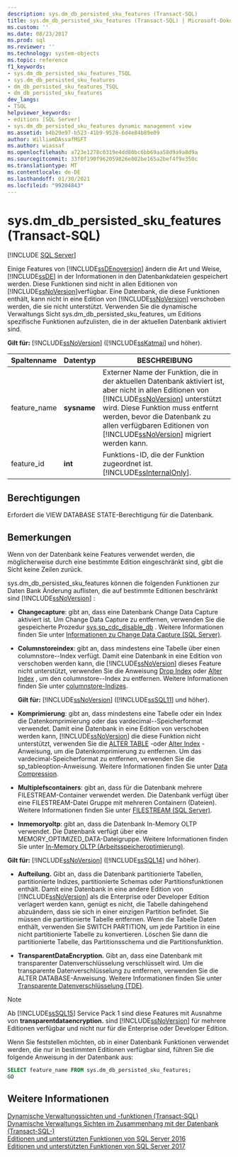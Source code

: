 ```yaml
---
description: sys.dm_db_persisted_sku_features (Transact-SQL)
title: sys.dm_db_persisted_sku_features (Transact-SQL) | Microsoft-Dokumentation
ms.custom: ''
ms.date: 08/23/2017
ms.prod: sql
ms.reviewer: ''
ms.technology: system-objects
ms.topic: reference
f1_keywords:
- sys.dm_db_persisted_sku_features_TSQL
- sys.dm_db_persisted_sku_features
- dm_db_persisted_sku_features_TSQL
- dm_db_persisted_sku_features
dev_langs:
- TSQL
helpviewer_keywords:
- editions [SQL Server]
- sys.dm_db_persisted_sku_features dynamic management view
ms.assetid: b4b29e97-b523-41b9-9528-6d4e84b89e09
author: WilliamDAssafMSFT
ms.author: wiassaf
ms.openlocfilehash: a723e1278c0319e4dd80bc6bb69aa58d9a9a8d9a
ms.sourcegitcommit: 33f0f190f962059826e002be165a2bef4f9e350c
ms.translationtype: MT
ms.contentlocale: de-DE
ms.lasthandoff: 01/30/2021
ms.locfileid: "99204843"
---
```

# <a name="sysdm_db_persisted_sku_features-transact-sql"></a>sys.dm_db_persisted_sku_features (Transact-SQL)
[!INCLUDE [SQL Server](../../includes/applies-to-version/sqlserver.md)]

  Einige Features von [!INCLUDE[ssDEnoversion](../../includes/ssdenoversion-md.md)] ändern die Art und Weise, [!INCLUDE[ssDE](../../includes/ssde-md.md)] in der Informationen in den Datenbankdateien gespeichert werden. Diese Funktionen sind nicht in allen Editionen von [!INCLUDE[ssNoVersion](../../includes/ssnoversion-md.md)]verfügbar. Eine Datenbank, die diese Funktionen enthält, kann nicht in eine Edition von [!INCLUDE[ssNoVersion](../../includes/ssnoversion-md.md)] verschoben werden, die sie nicht unterstützt. Verwenden Sie die dynamische Verwaltungs Sicht sys.dm_db_persisted_sku_features, um Editions spezifische Funktionen aufzulisten, die in der aktuellen Datenbank aktiviert sind.
  
**Gilt für:** [!INCLUDE[ssNoVersion](../../includes/ssnoversion-md.md)] ([!INCLUDE[ssKatmai](../../includes/sskatmai-md.md)] und höher).
  
|Spaltenname|Datentyp|BESCHREIBUNG|  
|-----------------|---------------|-----------------|  
|feature_name|**sysname**|Externer Name der Funktion, die in der aktuellen Datenbank aktiviert ist, aber nicht in allen Editionen von [!INCLUDE[ssNoVersion](../../includes/ssnoversion-md.md)] unterstützt wird. Diese Funktion muss entfernt werden, bevor die Datenbank zu allen verfügbaren Editionen von [!INCLUDE[ssNoVersion](../../includes/ssnoversion-md.md)] migriert werden kann.|  
|feature_id|**int**|Funktions-ID, die der Funktion zugeordnet ist. [!INCLUDE[ssInternalOnly](../../includes/ssinternalonly-md.md)].|  
  
## <a name="permissions"></a>Berechtigungen  
 Erfordert die VIEW DATABASE STATE-Berechtigung für die Datenbank.  
  
## <a name="remarks"></a>Bemerkungen  
 Wenn von der Datenbank keine Features verwendet werden, die möglicherweise durch eine bestimmte Edition eingeschränkt sind, gibt die Sicht keine Zeilen zurück.  
  
 sys.dm_db_persisted_sku_features können die folgenden Funktionen zur Daten Bank Änderung auflisten, die auf bestimmte Editionen beschränkt sind [!INCLUDE[ssNoVersion](../../includes/ssnoversion-md.md)] :  
  
-   **Changecapture**: gibt an, dass eine Datenbank Change Data Capture aktiviert ist. Um Change Data Capture zu entfernen, verwenden Sie die gespeicherte Prozedur [sys.sp_cdc_disable_db](../../relational-databases/system-stored-procedures/sys-sp-cdc-disable-db-transact-sql.md) . Weitere Informationen finden Sie unter [Informationen zu Change Data Capture &#40;SQL Server&#41;](../../relational-databases/track-changes/about-change-data-capture-sql-server.md).  
  
-   **Columnstoreindex**: gibt an, dass mindestens eine Tabelle über einen columnstore--Index verfügt. Damit eine Datenbank in eine Edition von verschoben werden kann, die [!INCLUDE[ssNoVersion](../../includes/ssnoversion-md.md)] dieses Feature nicht unterstützt, verwenden Sie die Anweisung [Drop Index](../../t-sql/statements/drop-index-transact-sql.md) oder [Alter Index](../../t-sql/statements/alter-index-transact-sql.md) , um den columnstore--Index zu entfernen. Weitere Informationen finden Sie unter [columnstore-Indizes](../../relational-databases/indexes/columnstore-indexes-overview.md).  
  
    **Gilt für:** [!INCLUDE[ssNoVersion](../../includes/ssnoversion-md.md)] ([!INCLUDE[ssSQL11](../../includes/sssql11-md.md)] und höher).  
  
-   **Komprimierung**: gibt an, dass mindestens eine Tabelle oder ein Index die Datenkomprimierung oder das vardecimal--Speicherformat verwendet. Damit eine Datenbank in eine Edition von verschoben werden kann, [!INCLUDE[ssNoVersion](../../includes/ssnoversion-md.md)] die diese Funktion nicht unterstützt, verwenden Sie die [ALTER TABLE](../../t-sql/statements/alter-table-transact-sql.md) -oder [Alter Index](../../t-sql/statements/alter-index-transact-sql.md) -Anweisung, um die Datenkomprimierung zu entfernen. Um das vardecimal-Speicherformat zu entfernen, verwenden Sie die sp_tableoption-Anweisung. Weitere Informationen finden Sie unter [Data Compression](../../relational-databases/data-compression/data-compression.md).  
  
-   **Multiplefscontainers**: gibt an, dass für die Datenbank mehrere FILESTREAM-Container verwendet werden. Die Datenbank verfügt über eine FILESTREAM-Datei Gruppe mit mehreren Containern (Dateien). Weitere Informationen finden Sie unter [FILESTREAM &#40;SQL Server&#41;](../../relational-databases/blob/filestream-sql-server.md).  
  
-   **Inmemoryoltp**: gibt an, dass die Datenbank In-Memory OLTP verwendet. Die Datenbank verfügt über eine MEMORY_OPTIMIZED_DATA-Dateigruppe. Weitere Informationen finden Sie unter [In-Memory OLTP &#40;Arbeitsspeicheroptimierung&#41;](../../relational-databases/in-memory-oltp/in-memory-oltp-in-memory-optimization.md).  
  
  **Gilt für:** [!INCLUDE[ssNoVersion](../../includes/ssnoversion-md.md)] ([!INCLUDE[ssSQL14](../../includes/sssql14-md.md)] und höher). 
  
-   **Aufteilung.** Gibt an, dass die Datenbank partitionierte Tabellen, partitionierte Indizes, partitionierte Schemas oder Partitionsfunktionen enthält. Damit eine Datenbank in eine andere Edition von [!INCLUDE[ssNoVersion](../../includes/ssnoversion-md.md)] als die Enterprise oder Developer Edition verlagert werden kann, genügt es nicht, die Tabelle dahingehend abzuändern, dass sie sich in einer einzigen Partition befindet. Sie müssen die partitionierte Tabelle entfernen. Wenn die Tabelle Daten enthält, verwenden Sie SWITCH PARTITION, um jede Partition in eine nicht partitionierte Tabelle zu konvertieren. Löschen Sie dann die partitionierte Tabelle, das Partitionsschema und die Partitionsfunktion.  
  
-   **TransparentDataEncryption.** Gibt an, dass eine Datenbank mit transparenter Datenverschlüsselung verschlüsselt wird. Um die transparente Datenverschlüsselung zu entfernen, verwenden Sie die ALTER DATABASE-Anweisung. Weitere Informationen finden Sie unter [Transparente Datenverschlüsselung &#40;TDE&#41;](../../relational-databases/security/encryption/transparent-data-encryption.md).  

> [!NOTE]
> Ab [!INCLUDE[ssSQL15](../../includes/sssql16-md.md)] Service Pack 1 sind diese Features mit Ausnahme von **transparentdataencryption.** sind [!INCLUDE[ssNoVersion](../../includes/ssnoversion-md.md)] für mehrere Editionen verfügbar und nicht nur für die Enterprise oder Developer Edition.

 Wenn Sie feststellen möchten, ob in einer Datenbank Funktionen verwendet werden, die nur in bestimmten Editionen verfügbar sind, führen Sie die folgende Anweisung in der Datenbank aus:  
  
```sql  
SELECT feature_name FROM sys.dm_db_persisted_sku_features;  
GO  
```  
  
## <a name="see-also"></a>Weitere Informationen  
 [Dynamische Verwaltungssichten und -funktionen &#40;Transact-SQL&#41;](~/relational-databases/system-dynamic-management-views/system-dynamic-management-views.md)   
 [Dynamische Verwaltungs Sichten im Zusammenhang mit der Datenbank &#40;Transact-SQL-&#41;](../../relational-databases/system-dynamic-management-views/database-related-dynamic-management-views-transact-sql.md)   
 [Editionen und unterstützten Funktionen von SQL Server 2016](../../sql-server/editions-and-components-of-sql-server-2016.md)   
 [Editionen und unterstützten Funktionen von SQL Server 2017](../../sql-server/editions-and-components-of-sql-server-2017.md)  
  
